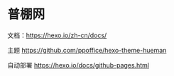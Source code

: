 # 普棚网

文档：https://hexo.io/zh-cn/docs/

主题 https://github.com/ppoffice/hexo-theme-hueman

自动部署
https://hexo.io/docs/github-pages.html

